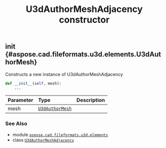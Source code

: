﻿---
title: U3dAuthorMeshAdjacency constructor
second_title: Aspose.CAD for Python via .NET API References
description: 
type: docs
weight: 10
url: /python-net/aspose.cad.fileformats.u3d.elements/u3dauthormeshadjacency/__init__/
is_root: false
---

## __init__ {#aspose.cad.fileformats.u3d.elements.U3dAuthorMesh}

Constructs a new instance of U3dAuthorMeshAdjacency



```python
def __init__(self, mesh):
    ...
```


| Parameter | Type | Description |
| :- | :- | :- |
| mesh | [`U3dAuthorMesh`](/cad/python-net/aspose.cad.fileformats.u3d.elements/u3dauthormesh) |  |



### See Also
* module [`aspose.cad.fileformats.u3d.elements`](../../)
* class [`U3dAuthorMeshAdjacency`](/cad/python-net/aspose.cad.fileformats.u3d.elements/u3dauthormeshadjacency)

